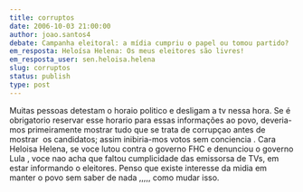 ```yaml
---
title: corruptos 
date: 2006-10-03 21:00:00
author: joao.santos4
debate: Campanha eleitoral: a mídia cumpriu o papel ou tomou partido?
em_resposta: Heloísa Helena: Os meus eleitores são livres!
em_resposta_user: sen.heloisa.helena
slug: corruptos
status: publish 
type: post
---
```


Muitas pessoas detestam o horaio politico e desligam a tv nessa hora. Se é obrigatorio reservar esse horario para essas informações ao povo, deveria-mos primeiramente mostrar tudo que se trata de corrupçao antes de mostrar  os candidatos; assim inibiria-mos votos sem conciencia . Cara Heloisa Helena, se voce lutou contra o governo FHC e denunciou o governo Lula , voce nao acha que faltou cumplicidade das emissorsa de TVs, em estar informando o eleitores. Penso que existe interesse da midia em manter o povo sem saber de nada ,,,,, como mudar isso.   
